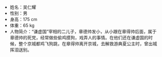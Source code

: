 - 姓名：吴仁耀
- 性别：男
- 身高：175 cm
- 体重：65 kg
- 人物简介：“谦虚国”宰相的二儿子，章德帅发小，从小跟在章得帅后面，属于章德帅的死党，经常做些偷鸡摸狗，戏弄人的事情。在他们还在谦虚国的时候，整个京城都鸡飞狗跳，在章得帅离开京城，去解救游典夏公主时，曾出城挥泪送别。